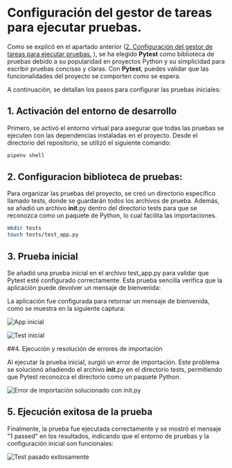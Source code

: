 # Configuración del gestor de tareas para ejecutar pruebas.

Como se explicó en el apartado anterior ([2. Configuración del gestor de tareas para ejecutar pruebas.](./GestorTareas.md)
), se ha elegido **Pytest** como biblioteca de pruebas debido a su popularidad en proyectos Python y su simplicidad para escribir pruebas concisas y claras. Con **Pytest**, puedes validar que las funcionalidades del proyecto se comporten como se espera.

A continuación, se detallan los pasos para configurar las pruebas iniciales:

## 1. Activación del entorno de desarrollo

Primero, se activó el entorno virtual para asegurar que todas las pruebas se ejecuten con las dependencias instaladas en el proyecto. Desde el directorio del repositorio, se utilizó el siguiente comando:

```bash
pipenv shell
```

## 2. Configuracion biblioteca de pruebas:

Para organizar las pruebas del proyecto, se creó un directorio específico llamado tests, donde se guardarán todos los archivos de prueba. Además, se añadió un archivo __init__.py dentro del directorio tests para que se reconozca como un paquete de Python, lo cual facilita las importaciones.

```bash
mkdir tests
touch tests/test_app.py
```

## 3. Prueba inicial

Se añadió una prueba inicial en el archivo test_app.py para validar que Pytest esté configurado correctamente. Esta prueba sencilla verifica que la aplicación puede devolver un mensaje de bienvenida:

La aplicación fue configurada para retornar un mensaje de bienvenida, como se muestra en la siguiente captura:

![App inicial](./imagenes/AppInicial.jpg)

![Test inicial](./imagenes/TestInicial.jpg)

##4. Ejecución y resolución de errores de importación

Al ejecutar la prueba inicial, surgió un error de importación. Este problema se solucionó añadiendo el archivo __init__.py en el directorio tests, permitiendo que Pytest reconozca el directorio como un paquete Python.

![Error de importación solucionado con __init__.py](./imagenes/TestNotPassed1.jpg)

## 5. Ejecución exitosa de la prueba

Finalmente, la prueba fue ejecutada correctamente y se mostró el mensaje "1 passed" en los resultados, indicando que el entorno de pruebas y la configuración inicial son funcionales:

![Test pasado exitosamente](./imagenes/TestPassed1.jpg)
